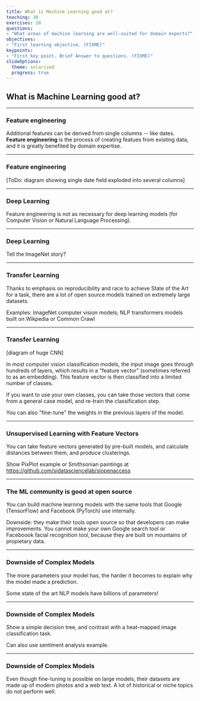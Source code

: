```yaml
---
title: What is Machine Learning good at?
teaching: 30
exercises: 10
questions:
- "What areas of machine learning are well-suited for domain experts?"
objectives:
- "First learning objective. (FIXME)"
keypoints:
- "First key point. Brief Answer to questions. (FIXME)"
slideOptions:
  theme: solarized
  progress: true
---
```


## What is Machine Learning good at?

---

### Feature engineering

Additional features can be derived from single columns -- like dates. **Feature engineering** is the process of creating featues from existing data, and it is greatly benefited by domain expertise.

---

### Feature engineering

[ToDo: diagram showing single date field exploded into several columns]

---

### Deep Learning

Feature engineering is not as necessary for deep learning models (for Computer Vision or Natural Language Processing).

---

### Deep Learning

Tell the ImageNet story?

---

### Transfer Learning

Thanks to emphasis on reproducibility and race to achieve State of the Art for a task, there are a lot of open source models trained on extremely large datasets.

Examples: ImageNet computer vision models; NLP transformers models built on Wikpedia or Common Crawl

---

### Transfer Learning

[diagram of huge CNN]

In most computer vision classification models, the input image goes through hundreds of layers, which results in a "feature vector" (sometimes referred to as an embedding). This feature vector is then classified into a limited number of classes.

If you want to use your own classes, you can take those vectors that come from a general case model, and re-train the classification step.

You can also "fine-tune" the weights in the previous layers of the model.

---

### Unsupervised Learning with Feature Vectors

You can take feature vectors generated by pre-built models, and calculate distances between them, and produce clusterings.

Show PixPlot example or Smithsonian paintings at https://github.com/sidatasciencelab/siopenaccess

---

### The ML community is good at open source

You can build machine learning models with the same tools that Google (TensorFlow) and Facebook (PyTorch) use internally.

Downside: they make their tools open source so that developers can make improvements. You cannot make your own Google search tool or Faceboook facial recognition tool, because they are built on mountains of propietary data.

---

### Downside of Complex Models

The more parameters your model has, the harder it becomes to explain why the model made a prediction.

Some state of the art NLP models have billions of parameters!

---

### Downside of Complex Models

Show a simple decision tree, and contrast with a heat-mapped image classification task.

Can also use sentiment analysis example.

---

### Downside of Complex Models

Even though fine-tuning is possible on large models, their datasets are made up of modern photos and a web text. A lot of historical or niche topics do not perform well.
